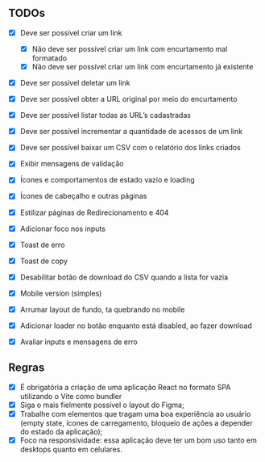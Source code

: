 ## TODOs

- [x] Deve ser possível criar um link
  - [x] Não deve ser possível criar um link com encurtamento mal formatado
  - [x] Não deve ser possível criar um link com encurtamento já existente
- [x] Deve ser possível deletar um link
- [x] Deve ser possível obter a URL original por meio do encurtamento
- [x] Deve ser possível listar todas as URL’s cadastradas
- [x] Deve ser possível incrementar a quantidade de acessos de um link
- [x] Deve ser possível baixar um CSV com o relatório dos links criados

- [x] Exibir mensagens de validação
- [x] Ícones e comportamentos de estado vazio e loading
- [x] Ícones de cabeçalho e outras páginas
- [x] Estilizar páginas de Redirecionamento e 404
- [x] Adicionar foco nos inputs
- [x] Toast de erro
- [x] Toast de copy
- [x] Desabilitar botão de download do CSV quando a lista for vazia
- [x] Mobile version (simples)
- [x] Arrumar layout de fundo, ta quebrando no mobile
- [x] Adicionar loader no botão enquanto está disabled, ao fazer download
- [x] Avaliar inputs e mensagens de erro

## Regras

- [x] É obrigatória a criação de uma aplicação React no formato SPA utilizando o Vite como bundler
- [x] Siga o mais fielmente possível o layout do Figma;
- [x] Trabalhe com elementos que tragam uma boa experiência ao usuário (empty state, ícones de carregamento, bloqueio de ações a depender do estado da aplicação);
- [x] Foco na responsividade: essa aplicação deve ter um bom uso tanto em desktops quanto em celulares.
